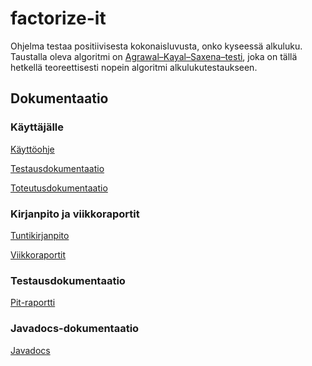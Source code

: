# factorize-it
Ohjelma testaa positiivisesta kokonaisluvusta, onko kyseessä alkuluku.
Taustalla oleva algoritmi on [Agrawal–Kayal–Saxena–testi](https://en.wikipedia.org/wiki/AKS_primality_test),
joka on tällä hetkellä teoreettisesti nopein algoritmi alkulukutestaukseen.

## Dokumentaatio

### Käyttäjälle

[Käyttöohje](documentation/kayttoohje.md)

[Testausdokumentaatio](documentation/testausdokumentaatio.md)

[Toteutusdokumentaatio](documentation/toteutusdokumentti.md)

### Kirjanpito ja viikkoraportit

[Tuntikirjanpito](documentation/tuntikirjanpito.md)

[Viikkoraportit](documentation/viikkoraportit/)

### Testausdokumentaatio

[Pit-raportti](http://htmlpreview.github.io/?https://github.com/aleksisv/factorize-it/blob/master/documentation/pit/201704281333/index.html)

### Javadocs-dokumentaatio

[Javadocs](http://htmlpreview.github.io/?https://github.com/aleksisv/factorize-it/blob/master/apidocs/index.html)
